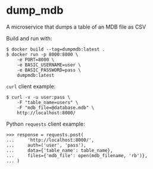 dump_mdb
========

A microservice that dumps a table of an MDB file as CSV

Build and run with:

    $ docker build --tag=dumpmdb:latest .
    $ docker run -p 8000:8000 \
        -e PORT=8000 \
        -e BASIC_USERNAME=user \
        -e BASIC_PASSWORD=pass \
        dumpmdb:latest

`curl` client example:

    $ curl -v -u user:pass \
        -F "table_name=users" \
        -F "mdb_file=@database.mdb" \
        http://localhost:8000/

Python `requests` client example:

    >>> response = requests.post(
    ...     'http://localhost:8000/',
    ...     auth=('user', 'pass'),
    ...     data={'table_name': table_name},
    ...     files={'mdb_file': open(mdb_filename, 'rb')},
    ... )
